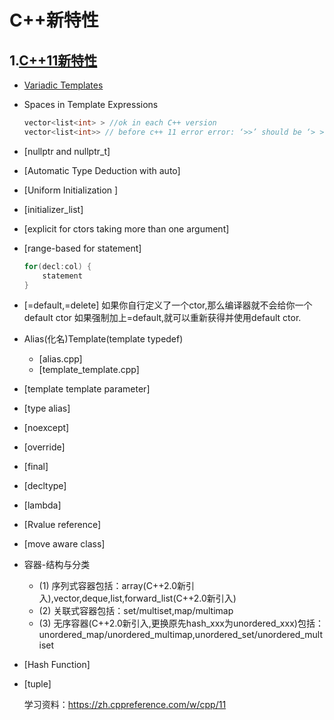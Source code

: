 # C++新特性

## 1.[C++11新特性](./c++2.0/c++11)

- [Variadic Templates](../variadic)

- Spaces in Template Expressions

  ```cpp
  vector<list<int> > //ok in each C++ version
  vector<list<int>> // before c++ 11 error error: ‘>>’ should be ‘> >’ within a nested template argument list,c++11后可以正常通过
  ```

- [nullptr and nullptr_t]

- [Automatic Type Deduction with auto]

- [Uniform Initialization ]
- [initializer_list]

- [explicit for ctors taking more than one argument]

- [range-based for statement]

  ```cpp
  for(decl:col) {
      statement
  }
  ```

- [=default,=delete]
  如果你自行定义了一个ctor,那么编译器就不会给你一个default ctor
  如果强制加上=default,就可以重新获得并使用default ctor.

- Alias(化名)Template(template typedef)

  - [alias.cpp]
  - [template_template.cpp]

- [template template parameter]

- [type alias]

- [noexcept]

- [override]

- [final]

- [decltype]

- [lambda]

- [Rvalue reference]

- [move aware class]
- 容器-结构与分类

  - (1) 序列式容器包括：array(C++2.0新引入),vector,deque,list,forward_list(C++2.0新引入)
  - (2) 关联式容器包括：set/multiset,map/multimap
  - (3) 无序容器(C++2.0新引入,更换原先hash_xxx为unordered_xxx)包括：unordered_map/unordered_multimap,unordered_set/unordered_multiset

- [Hash Function]
- [tuple]

  学习资料：https://zh.cppreference.com/w/cpp/11
